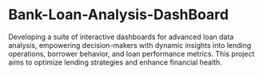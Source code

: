 # Bank-Loan-Analysis-DashBoard
Developing a suite of interactive dashboards for advanced loan data analysis, empowering decision-makers with dynamic insights into lending operations, borrower behavior, and loan performance metrics. This project aims to optimize lending strategies and enhance financial health.

